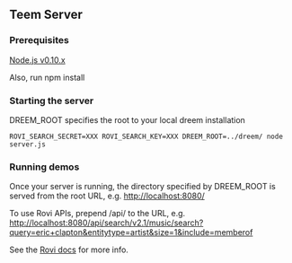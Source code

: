 ## Teem Server

### Prerequisites

[Node.js v0.10.x](http://nodejs.org/download/)

Also, run
    npm install

### Starting the server

DREEM_ROOT specifies the root to your local dreem installation

    ROVI_SEARCH_SECRET=XXX ROVI_SEARCH_KEY=XXX DREEM_ROOT=../dreem/ node server.js

### Running demos
Once your server is running, the directory specified by DREEM_ROOT is served from the root URL, e.g. [http://localhost:8080/](http://localhost:8080/)

To use Rovi APIs, prepend /api/ to the URL, e.g. 
[http://localhost:8080/api/search/v2.1/music/search?query=eric+clapton&entitytype=artist&size=1&include=memberof](http://localhost:8080/api/search/v2.1/music/search?query=eric+clapton&entitytype=artist&size=1&include=memberof)

See the [Rovi docs](http://prod-doc.rovicorp.com/mashery/index.php/Rovi-Data) for more info.


